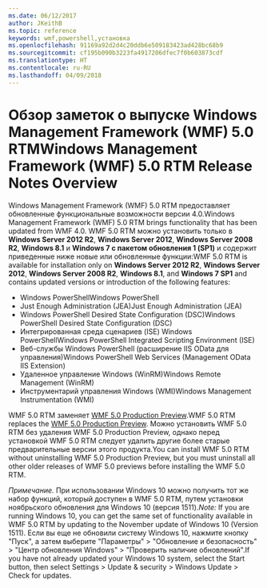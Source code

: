```yaml
---
ms.date: 06/12/2017
author: JKeithB
ms.topic: reference
keywords: wmf,powershell,установка
ms.openlocfilehash: 91169a92d2d4c20ddb6e509183423ad428bc68b9
ms.sourcegitcommit: cf195b090b3223fa4917206dfec7f0b603873cdf
ms.translationtype: HT
ms.contentlocale: ru-RU
ms.lasthandoff: 04/09/2018
---
```

# <a name="windows-management-framework-wmf-50-rtm-release-notes-overview"></a><span data-ttu-id="b378e-102">Обзор заметок о выпуске Windows Management Framework (WMF) 5.0 RTM</span><span class="sxs-lookup"><span data-stu-id="b378e-102">Windows Management Framework (WMF) 5.0 RTM Release Notes Overview</span></span>

<span data-ttu-id="b378e-103">Windows Management Framework (WMF) 5.0 RTM предоставляет обновленные функциональные возможности версии 4.0.</span><span class="sxs-lookup"><span data-stu-id="b378e-103">Windows Management Framework (WMF) 5.0 RTM brings functionality that has been updated from WMF 4.0.</span></span> <span data-ttu-id="b378e-104">WMF 5.0 RTM можно установить только в **Windows Server 2012 R2**, **Windows Server 2012**, **Windows Server 2008 R2**, **Windows 8.1** и **Windows 7 с пакетом обновления 1 (SP1)** и содержит приведенные ниже новые или обновленные функции:</span><span class="sxs-lookup"><span data-stu-id="b378e-104">WMF 5.0 RTM is available for installation only on **Windows Server 2012 R2**, **Windows Server 2012**, **Windows Server 2008 R2**, **Windows 8.1**, and **Windows 7 SP1** and contains updated versions or introduction of the following features:</span></span>

- <span data-ttu-id="b378e-105">Windows PowerShell</span><span class="sxs-lookup"><span data-stu-id="b378e-105">Windows PowerShell</span></span>
- <span data-ttu-id="b378e-106">Just Enough Administration (JEA)</span><span class="sxs-lookup"><span data-stu-id="b378e-106">Just Enough Administration (JEA)</span></span>
- <span data-ttu-id="b378e-107">Windows PowerShell Desired State Configuration (DSC)</span><span class="sxs-lookup"><span data-stu-id="b378e-107">Windows PowerShell Desired State Configuration (DSC)</span></span>
- <span data-ttu-id="b378e-108">Интегрированная среда сценариев (ISE) Windows PowerShell</span><span class="sxs-lookup"><span data-stu-id="b378e-108">Windows PowerShell Integrated Scripting Environment (ISE)</span></span>
- <span data-ttu-id="b378e-109">Веб-службы Windows PowerShell (расширение IIS OData для управления)</span><span class="sxs-lookup"><span data-stu-id="b378e-109">Windows PowerShell Web Services (Management OData IIS Extension)</span></span>
- <span data-ttu-id="b378e-110">Удаленное управление Windows (WinRM)</span><span class="sxs-lookup"><span data-stu-id="b378e-110">Windows Remote Management (WinRM)</span></span>
- <span data-ttu-id="b378e-111">Инструментарий управления Windows (WMI)</span><span class="sxs-lookup"><span data-stu-id="b378e-111">Windows Management Instrumentation (WMI)</span></span>

<span data-ttu-id="b378e-112">WMF 5.0 RTM заменяет [WMF 5.0 Production Preview](http://blogs.msdn.com/b/powershell/archive/2015/08/31/windows-management-framework-5-0-production-preview-is-now-available.aspx).</span><span class="sxs-lookup"><span data-stu-id="b378e-112">WMF 5.0 RTM replaces the [WMF 5.0 Production Preview](http://blogs.msdn.com/b/powershell/archive/2015/08/31/windows-management-framework-5-0-production-preview-is-now-available.aspx).</span></span> <span data-ttu-id="b378e-113">Можно установить WMF 5.0 RTM без удаления WMF 5.0 Production Preview, однако перед установкой WMF 5.0 RTM следует удалить другие более старые предварительные версии этого продукта.</span><span class="sxs-lookup"><span data-stu-id="b378e-113">You can install WMF 5.0 RTM without uninstalling WMF 5.0 Production Preview, but you must uninstall all other older releases of WMF 5.0 previews before installing the WMF 5.0 RTM.</span></span>

<span data-ttu-id="b378e-114">*Примечание.* При использовании Windows 10 можно получить тот же набор функций, который доступен в WMF 5.0 RTM, путем установки ноябрьского обновления для Windows 10 (версия 1511).</span><span class="sxs-lookup"><span data-stu-id="b378e-114">*Note:* If you are running Windows 10, you can get the same set of functionality available in WMF 5.0 RTM by updating to the November update of Windows 10 (Version 1511).</span></span> <span data-ttu-id="b378e-115">Если вы еще не обновили систему Windows 10, нажмите кнопку "Пуск", а затем выберите "Параметры" > "Обновление и безопасность" > "Центр обновления Windows" > "Проверить наличие обновлений".</span><span class="sxs-lookup"><span data-stu-id="b378e-115">If you have not already updated your Windows 10 system, select the Start button, then select Settings > Update & security > Windows Update > Check for updates.</span></span>